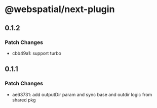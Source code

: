 # @webspatial/next-plugin

## 0.1.2

### Patch Changes

- cbb49a1: support turbo

## 0.1.1

### Patch Changes

- ae63731: add outputDir param and sync base and outdir logic from shared pkg
